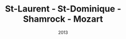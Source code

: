 ---
title: St-Laurent ‐ St-Dominique ‐ Shamrock - Mozart
date: '2013'
type: ruelle_verte
district: 'Rosemont'
position: { lng: -73.6159253827944, lat: 45.53404951602954 }
---